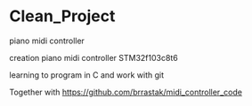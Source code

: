 # Clean_Project
piano midi controller

creation piano midi controller STM32f103c8t6

learning to program in C and work with git


Together with https://github.com/brrastak/midi_controller_code
